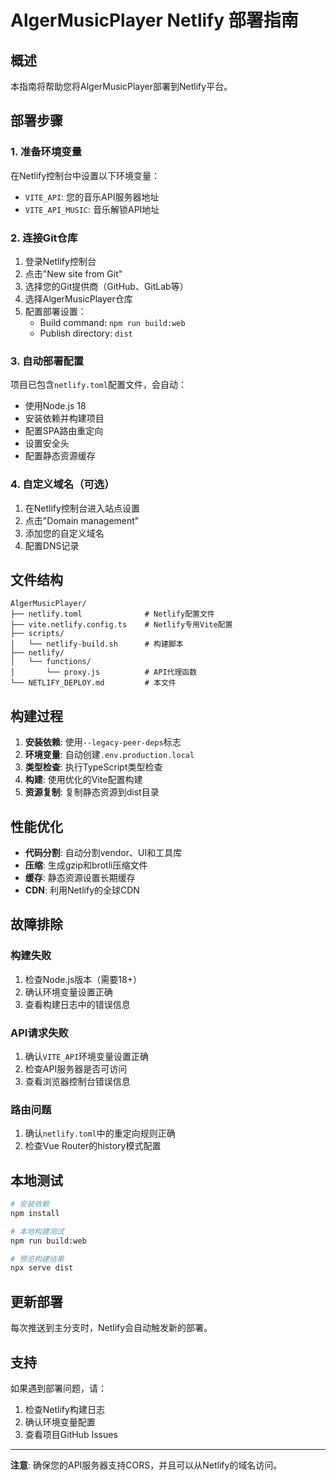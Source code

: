 # AlgerMusicPlayer Netlify 部署指南

## 概述

本指南将帮助您将AlgerMusicPlayer部署到Netlify平台。

## 部署步骤

### 1. 准备环境变量

在Netlify控制台中设置以下环境变量：

- `VITE_API`: 您的音乐API服务器地址
- `VITE_API_MUSIC`: 音乐解锁API地址

### 2. 连接Git仓库

1. 登录Netlify控制台
2. 点击"New site from Git"
3. 选择您的Git提供商（GitHub、GitLab等）
4. 选择AlgerMusicPlayer仓库
5. 配置部署设置：
   - Build command: `npm run build:web`
   - Publish directory: `dist`

### 3. 自动部署配置

项目已包含`netlify.toml`配置文件，会自动：
- 使用Node.js 18
- 安装依赖并构建项目
- 配置SPA路由重定向
- 设置安全头
- 配置静态资源缓存

### 4. 自定义域名（可选）

1. 在Netlify控制台进入站点设置
2. 点击"Domain management"
3. 添加您的自定义域名
4. 配置DNS记录

## 文件结构

```
AlgerMusicPlayer/
├── netlify.toml              # Netlify配置文件
├── vite.netlify.config.ts    # Netlify专用Vite配置
├── scripts/
│   └── netlify-build.sh      # 构建脚本
├── netlify/
│   └── functions/
│       └── proxy.js          # API代理函数
└── NETLIFY_DEPLOY.md         # 本文件
```

## 构建过程

1. **安装依赖**: 使用`--legacy-peer-deps`标志
2. **环境变量**: 自动创建`.env.production.local`
3. **类型检查**: 执行TypeScript类型检查
4. **构建**: 使用优化的Vite配置构建
5. **资源复制**: 复制静态资源到dist目录

## 性能优化

- **代码分割**: 自动分割vendor、UI和工具库
- **压缩**: 生成gzip和brotli压缩文件
- **缓存**: 静态资源设置长期缓存
- **CDN**: 利用Netlify的全球CDN

## 故障排除

### 构建失败

1. 检查Node.js版本（需要18+）
2. 确认环境变量设置正确
3. 查看构建日志中的错误信息

### API请求失败

1. 确认`VITE_API`环境变量设置正确
2. 检查API服务器是否可访问
3. 查看浏览器控制台错误信息

### 路由问题

1. 确认`netlify.toml`中的重定向规则正确
2. 检查Vue Router的history模式配置

## 本地测试

```bash
# 安装依赖
npm install

# 本地构建测试
npm run build:web

# 预览构建结果
npx serve dist
```

## 更新部署

每次推送到主分支时，Netlify会自动触发新的部署。

## 支持

如果遇到部署问题，请：
1. 检查Netlify构建日志
2. 确认环境变量配置
3. 查看项目GitHub Issues

---

**注意**: 确保您的API服务器支持CORS，并且可以从Netlify的域名访问。 